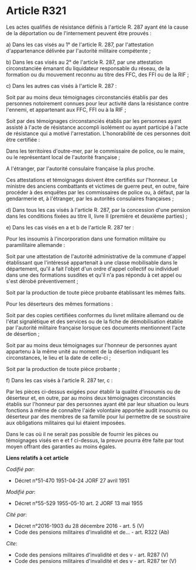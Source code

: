# Article R321

Les actes qualifiés de résistance définis à l'article R. 287 ayant été la cause de la déportation ou de l'internement peuvent
être prouvés :

a) Dans les cas visés au 1° de l'article R. 287, par l'attestation d'appartenance délivrée par l'autorité militaire
compétente ;

b) Dans les cas visés au 2° de l'article R. 287, par une attestation circonstanciée émanant du liquidateur responsable du
réseau, de la formation ou du mouvement reconnu au titre des FFC, des FFI ou de la RIF ;

c) Dans les autres cas visés à l'article R. 287 :

Soit par au moins deux témoignages circonstanciés établis par des personnes notoirement connues pour leur activité dans la
résistance contre l'ennemi, et appartenant aux FFC, FFI ou à la RIF ;

Soit par des témoignages circonstanciés établis par les personnes ayant assisté à l'acte de résistance accompli isolément ou
ayant participé à l'acte de résistance qui a motivé l'arrestation. L'honorabilité de ces personnes doit être certifiée :

Dans les territoires d'outre-mer, par le commissaire de police, ou le maire, ou le représentant local de l'autorité
française ;

A l'étranger, par l'autorité consulaire française la plus proche.

Ces attestations et témoignages doivent être certifiés sur l'honneur. Le ministre des anciens combattants et victimes de
guerre peut, en outre, faire procéder à des enquêtes par les commissaires de police ou, à défaut, par la gendarmerie et, à
l'étranger, par les autorités consulaires françaises ;

d) Dans tous les cas visés à l'article R. 287, par la concession d'une pension dans les conditions fixées au titre II, livre
II (première et deuxième parties) ;

e) Dans les cas visés en a et b de l'article R. 287 ter :

Pour les insoumis à l'incorporation dans une formation militaire ou paramilitaire allemande :

Soit par une attestation de l'autorité administrative de la commune d'appel établissant que l'intéressé appartenait à une
classe mobilisable dans le département, qu'il a fait l'objet d'un ordre d'appel collectif ou individuel dans une des
formations susdites et qu'il n'a pas répondu à cet appel ou s'est dérobé préventivement ;

Soit par la production de toute pièce probante établissant les mêmes faits.

Pour les déserteurs des mêmes formations :

Soit par des copies certifiées conformes du livret militaire allemand ou de l'état signalétique et des services ou de la
fiche de démobilisation établie par l'autorité militaire française lorsque ces documents mentionnent l'acte de désertion ;

Soit par au moins deux témoignages sur l'honneur de personnes ayant appartenu à la même unité au moment de la désertion
indiquant les circonstances, le lieu et la date de celle-ci ;

Soit par la production de toute pièce probante ;

f) Dans les cas visés à l'article R. 287 ter, c :

Par les pièces ci-dessus exigées pour établir la qualité d'insoumis ou de déserteur et, en outre, par au moins deux
témoignages circonstanciés établis sur l'honneur par des personnes ayant été par leur situation ou leurs fonctions à même de
connaître l'aide volontaire apportée audit insoumis ou déserteur par des membres de sa famille pour lui permettre de se
soustraire aux obligations militaires qui lui étaient imposées.

Dans le cas où il ne serait pas possible de fournir les pièces ou témoignages visés en e et f ci-dessus, la preuve pourra
être faite par tout moyen offrant des garanties au moins égales.

**Liens relatifs à cet article**

_Codifié par_:

  - Décret n°51-470 1951-04-24 JORF 27 avril 1951

_Modifié par_:

  - Décret n°55-529 1955-05-10 art. 2 JORF 13 mai 1955

_Cité par_:

  - Décret n°2016-1903 du 28 décembre 2016 - art. 5 (V)
  - Code des pensions militaires d'invalidité et de... - art. R322 (Ab)

_Cite_:

  - Code des pensions militaires d'invalidité et des v - art. R287 (V)
  - Code des pensions militaires d'invalidité et des v - art. R287 ter (V)
